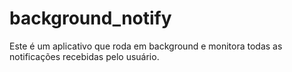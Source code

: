 # background_notify
Este é um aplicativo que roda em background e monitora todas as notificações recebidas pelo usuário.
